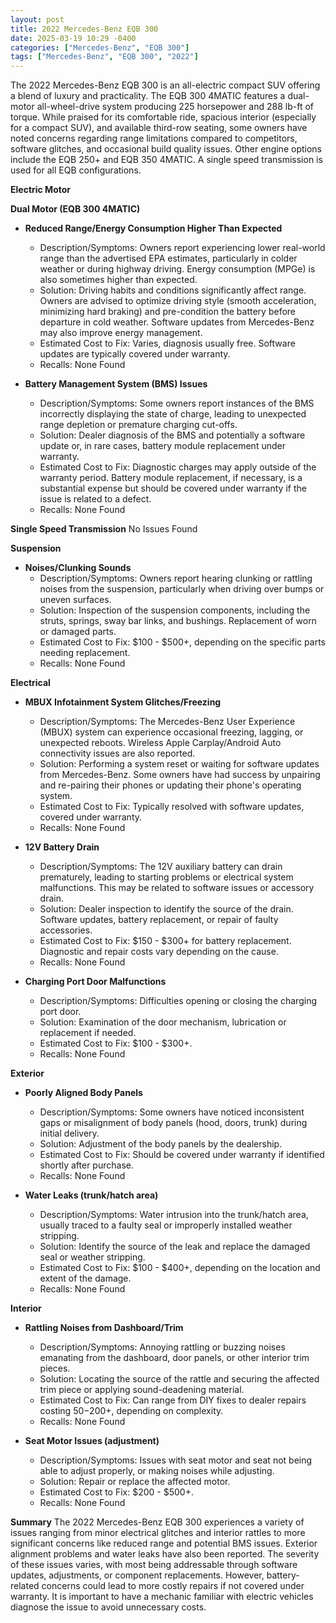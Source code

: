```yaml
---
layout: post
title: 2022 Mercedes-Benz EQB 300
date: 2025-03-19 10:29 -0400
categories: ["Mercedes-Benz", "EQB 300"]
tags: ["Mercedes-Benz", "EQB 300", "2022"]
---
```

The 2022 Mercedes-Benz EQB 300 is an all-electric compact SUV offering a blend of luxury and practicality. The EQB 300 4MATIC features a dual-motor all-wheel-drive system producing 225 horsepower and 288 lb-ft of torque. While praised for its comfortable ride, spacious interior (especially for a compact SUV), and available third-row seating, some owners have noted concerns regarding range limitations compared to competitors, software glitches, and occasional build quality issues. Other engine options include the EQB 250+ and EQB 350 4MATIC. A single speed transmission is used for all EQB configurations.

**Electric Motor**

**Dual Motor (EQB 300 4MATIC)**

*   **Reduced Range/Energy Consumption Higher Than Expected**
    *   Description/Symptoms: Owners report experiencing lower real-world range than the advertised EPA estimates, particularly in colder weather or during highway driving. Energy consumption (MPGe) is also sometimes higher than expected.
    *   Solution: Driving habits and conditions significantly affect range. Owners are advised to optimize driving style (smooth acceleration, minimizing hard braking) and pre-condition the battery before departure in cold weather. Software updates from Mercedes-Benz may also improve energy management.
    *   Estimated Cost to Fix: Varies, diagnosis usually free. Software updates are typically covered under warranty.
    *   Recalls: None Found

*   **Battery Management System (BMS) Issues**
    *   Description/Symptoms: Some owners report instances of the BMS incorrectly displaying the state of charge, leading to unexpected range depletion or premature charging cut-offs.
    *   Solution: Dealer diagnosis of the BMS and potentially a software update or, in rare cases, battery module replacement under warranty.
    *   Estimated Cost to Fix: Diagnostic charges may apply outside of the warranty period. Battery module replacement, if necessary, is a substantial expense but should be covered under warranty if the issue is related to a defect.
    *   Recalls: None Found

**Single Speed Transmission**
No Issues Found

**Suspension**

*   **Noises/Clunking Sounds**
    *   Description/Symptoms: Owners report hearing clunking or rattling noises from the suspension, particularly when driving over bumps or uneven surfaces.
    *   Solution: Inspection of the suspension components, including the struts, springs, sway bar links, and bushings. Replacement of worn or damaged parts.
    *   Estimated Cost to Fix: $100 - $500+, depending on the specific parts needing replacement.
    *   Recalls: None Found

**Electrical**

*   **MBUX Infotainment System Glitches/Freezing**
    *   Description/Symptoms: The Mercedes-Benz User Experience (MBUX) system can experience occasional freezing, lagging, or unexpected reboots. Wireless Apple Carplay/Android Auto connectivity issues are also reported.
    *   Solution: Performing a system reset or waiting for software updates from Mercedes-Benz. Some owners have had success by unpairing and re-pairing their phones or updating their phone's operating system.
    *   Estimated Cost to Fix: Typically resolved with software updates, covered under warranty.
    *   Recalls: None Found

*   **12V Battery Drain**
    *   Description/Symptoms: The 12V auxiliary battery can drain prematurely, leading to starting problems or electrical system malfunctions. This may be related to software issues or accessory drain.
    *   Solution: Dealer inspection to identify the source of the drain. Software updates, battery replacement, or repair of faulty accessories.
    *   Estimated Cost to Fix: $150 - $300+ for battery replacement. Diagnostic and repair costs vary depending on the cause.
    *   Recalls: None Found

*   **Charging Port Door Malfunctions**
    *   Description/Symptoms: Difficulties opening or closing the charging port door.
    *   Solution: Examination of the door mechanism, lubrication or replacement if needed.
    *   Estimated Cost to Fix: $100 - $300+.
    *   Recalls: None Found

**Exterior**

*   **Poorly Aligned Body Panels**
    *   Description/Symptoms: Some owners have noticed inconsistent gaps or misalignment of body panels (hood, doors, trunk) during initial delivery.
    *   Solution: Adjustment of the body panels by the dealership.
    *   Estimated Cost to Fix: Should be covered under warranty if identified shortly after purchase.
    *   Recalls: None Found

*   **Water Leaks (trunk/hatch area)**
    *   Description/Symptoms: Water intrusion into the trunk/hatch area, usually traced to a faulty seal or improperly installed weather stripping.
    *   Solution: Identify the source of the leak and replace the damaged seal or weather stripping.
    *   Estimated Cost to Fix: $100 - $400+, depending on the location and extent of the damage.
    *   Recalls: None Found

**Interior**

*   **Rattling Noises from Dashboard/Trim**
    *   Description/Symptoms: Annoying rattling or buzzing noises emanating from the dashboard, door panels, or other interior trim pieces.
    *   Solution: Locating the source of the rattle and securing the affected trim piece or applying sound-deadening material.
    *   Estimated Cost to Fix: Can range from DIY fixes to dealer repairs costing $50-$200+, depending on complexity.
    *   Recalls: None Found

*   **Seat Motor Issues (adjustment)**
    * Description/Symptoms: Issues with seat motor and seat not being able to adjust properly, or making noises while adjusting.
    * Solution: Repair or replace the affected motor.
    * Estimated Cost to Fix: $200 - $500+.
    * Recalls: None Found

**Summary**
The 2022 Mercedes-Benz EQB 300 experiences a variety of issues ranging from minor electrical glitches and interior rattles to more significant concerns like reduced range and potential BMS issues. Exterior alignment problems and water leaks have also been reported. The severity of these issues varies, with most being addressable through software updates, adjustments, or component replacements. However, battery-related concerns could lead to more costly repairs if not covered under warranty. It is important to have a mechanic familiar with electric vehicles diagnose the issue to avoid unnecessary costs.

